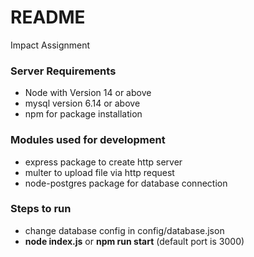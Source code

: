 # README #

Impact Assignment

### Server Requirements ###

* Node with Version 14 or above
* mysql version 6.14 or above
* npm for package installation

### Modules used for development ###

* express package to create http server
* multer to upload file via http request
* node-postgres package for database connection

### Steps to run ###

* change database config in config/database.json 
* **node index.js** or **npm run start** (default port is 3000)
